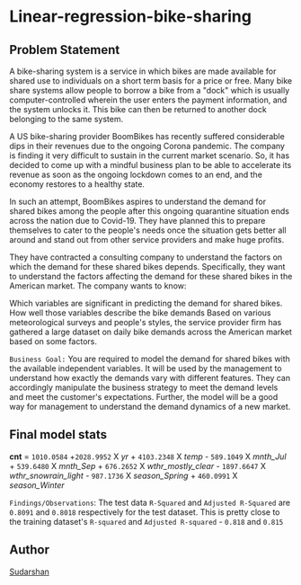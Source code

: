 # Linear-regression-bike-sharing

## Problem Statement
A bike-sharing system is a service in which bikes are made available for shared use to individuals on a short term basis for a price or free. Many bike share systems allow people to borrow a bike from a "dock" which is usually computer-controlled wherein the user enters the payment information, and the system unlocks it. This bike can then be returned to another dock belonging to the same system.

A US bike-sharing provider BoomBikes has recently suffered considerable dips in their revenues due to the ongoing Corona pandemic. The company is finding it very difficult to sustain in the current market scenario. So, it has decided to come up with a mindful business plan to be able to accelerate its revenue as soon as the ongoing lockdown comes to an end, and the economy restores to a healthy state. 

In such an attempt, BoomBikes aspires to understand the demand for shared bikes among the people after this ongoing quarantine situation ends across the nation due to Covid-19. They have planned this to prepare themselves to cater to the people's needs once the situation gets better all around and stand out from other service providers and make huge profits.

They have contracted a consulting company to understand the factors on which the demand for these shared bikes depends. Specifically, they want to understand the factors affecting the demand for these shared bikes in the American market. The company wants to know:

Which variables are significant in predicting the demand for shared bikes.
How well those variables describe the bike demands
Based on various meteorological surveys and people's styles, the service provider firm has gathered a large dataset on daily bike demands across the American market based on some factors. 

`Business Goal:`
You are required to model the demand for shared bikes with the available independent variables. It will be used by the management to understand how exactly the demands vary with different features. They can accordingly manipulate the business strategy to meet the demand levels and meet the customer's expectations. Further, the model will be a good way for management to understand the demand dynamics of a new market.

## Final model stats
**cnt** = `1010.0584` 
\+`2028.9952` X _yr_ + `4103.2348` X _temp_ - `589.1049` X _mnth_Jul_ + `539.6480` X _mnth_Sep_
\+ `676.2652` X _wthr_mostly_clear_ - `1897.6647` X _wthr_snowrain_light_ - `987.1736` X _season_Spring_
\+ `460.0991` X _season_Winter_

`Findings/Observations`: The test data `R-Squared` and `Adjusted R-Squared` are `0.8091` and `0.8018` respectively for the test dataset. This is pretty close to the training dataset's `R-squared` and `Adjusted R-squared`
\- `0.818` and `0.815`

## Author
[Sudarshan](mailto:sudarshan_g@outlook.com)
